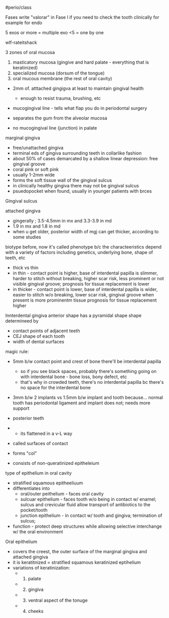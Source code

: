 #perio/class  

Fases
write "valorar" in Fase I if you need to check the tooth clinically for example for endo

5 exos or more = multiple exo
<5 = one by one

wlf-rateitshack

3 zones of oral mucosa
1. masticatory mucosa (gingive and hard palate - everything that is keratinized)
2. specialized mucosa (dorsum of the tongue)
3. oral mucous membrane (the rest of oral cavity)

- 2mm of. atttached gingigva at least to maintain gingival health
	- enough to resist trauma, brushing, etc

- mucogingival line - tells what flap you do in periodontal surgery
- separates the gum from the alveolar mucosa
- no mucogingival line (junction) in palate

marginal gingiva
- free/unattached gingiva
- terminal eds of gingiva surrounding teeth in collarlike fashion
- about 50% of cases demarcated by a shallow linear depression: free gingival groove
- coral pink or soft pink
- usually 1-2mm wide
- forms the soft tissue wall of the gingival sulcus
- in clinically healthy gingiva there may not be gingival sulcus
- psuedopocket when found, usually in younger patients with brces

Gingival sulcus

attached gingiva
- gingerally ; 3.5-4.5mm in mx and 3.3-3.9 in md
- 1.9 in mx and 1.8 in md
- when u get older, posterior width of mgj can get thicker, according to some studies

biotype before, now it's called phenotype b/c the characteeristics depend with a variety of factors including genetics, underlying bone, shape of teeth, etc
- thick vs thin
- in thin -  contact point is higher, base of interdental papilla is slimmer, harder to stitch without breaking, higher scar risk, less prominent or not visible gingival groove; prognosis for tissue replacement is lower
- in thicker - contact point is lower, base of interdental papilla is wider, easier to stitch w/o breaking, lower scar risk, gingival groove when present is more prominentm tissue prognosis for tissue replacement higher

Innterdental gingiva
anterior shape has a pyramidal shape
shape determineed by
- contact points of adjacent teeth
- CEJ shape of each tooth
- width of dental surfaces

magic rule:
- 5mm b/w contact point and crest of bone there'll be  interdental papilla
	- so if you see black spaces, probably there's something going on with interdental bone - bone loss, bony defect, etc
	- that's why in crowded teeth, there's no interdental papilla bc there's no space for the interdental bone

- 3mm b/w 2 implants vs 1.5mm b/w implant and tooth because... normal tooth has periodontal ligament and implant does not; needs more support

- posterior teeth
- - its flattened in a v-L way
- called surfaces of contact
- forms "col"
- consists of non-queratinized epitheleium

type of epithelium in oral cavity
- stratified squamous epitheeliuum
- differentiates into
	- oral/outer peithelium - faces oral cavity
	- sulcuar epithelium - faces tooth w/o being in contact w/ enamel; sulcus and crevicular fluid allow transport of antibiotics to the pocket/tooth
	- junction epithelium - in contact w/ tooth and gingiva; termination of sulcus; 
- function - protect deep structures while allowing selective interchange w/ the oral environment

Oral epithelium
- covers the creest, the outer surface of the marginal gingiva and attached gingiva
- it is keratitnized = stratified squamous keratinized eptihelium
- variations of keratinization:
	- 1) palate
	- 2) gingiva
	- 3) ventral aspect of the tonuge
	- 4) cheeks

